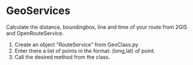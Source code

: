 # GeoServices
Calculate the distance, boundingbox, line and time of your route from 2GIS and OpenRouteService.
1. Create an object "RouteService" from GeoClass.py
2. Enter there a list of points in the format: (long,lat) of point.
3. Call the desired method from the class.
